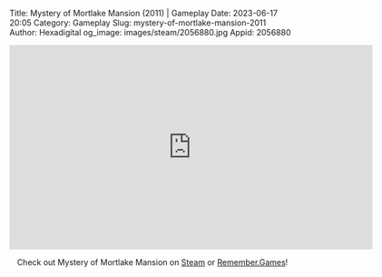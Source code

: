 Title: Mystery of Mortlake Mansion (2011) | Gameplay
Date: 2023-06-17 20:05
Category: Gameplay
Slug: mystery-of-mortlake-mansion-2011
Author: Hexadigital
og_image: images/steam/2056880.jpg
Appid: 2056880

<center><iframe src="https://www.youtube.com/embed/chRV54PwnVo?feature=oembed" allow="accelerometer; autoplay; encrypted-media; gyroscope; picture-in-picture" width="640" height="360" frameborder="0"></iframe>

Check out Mystery of Mortlake Mansion on [Steam](https://store.steampowered.com/app/2056880/?curator_clanid=34633900) or [Remember.Games](https://remember.games/game/6456/mystery-of-mortlake-mansion/)!</center>
